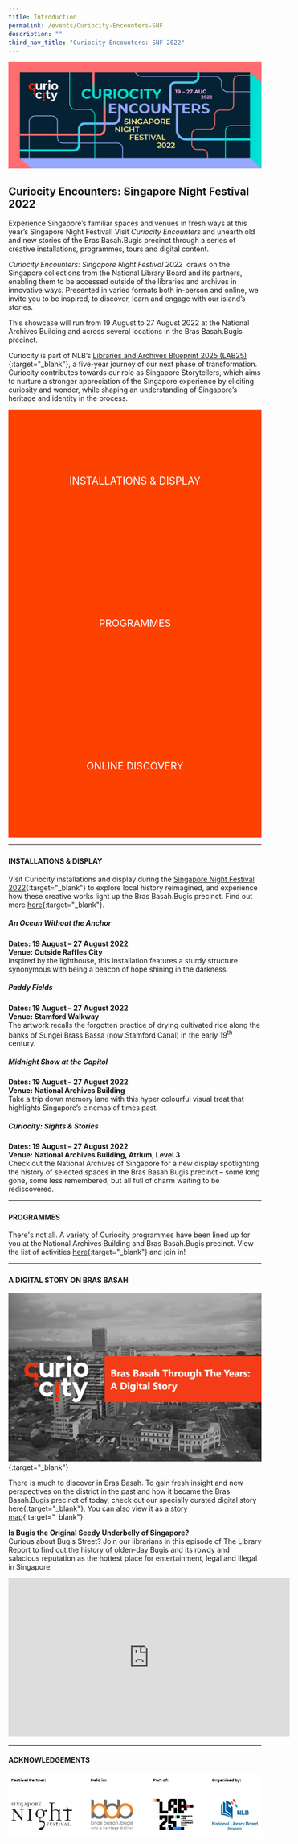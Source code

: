 ```yaml
---
title: Introduction
permalink: /events/Curiocity-Encounters-SNF
description: ""
third_nav_title: "Curiocity Encounters: SNF 2022"
---
```

<style type="text/css">
	/* Click Box */
.clickbox { display: block; position: relative; width: 100%; padding-bottom: 56.25%; background-color: transparent; }
.clickbox span { padding: .5rem; }
.clickbox a { position: absolute; display: flex; width: 100%; height: 100%; align-items: center; justify-content: center; font-size: 1.25rem; text-align: center; text-decoration: none; text-transform: uppercase; }
.clickbox a:focus,
.clickbox a:hover { text-decoration: none; }

/* Orange */
.clickbox.is-orange { background-color: #FD4101; color: #FFFFFF; }
.clickbox.is-orange a { color: #FFFFFF; }
.clickbox.is-orange a:focus,
.clickbox.is-orange a:hover { background-color: #F3B69E; color: #000000; }	
</style>

![Alt text for image on Isomer site](/images/CuriocitySNF%20Website%20Webbanner.png)
## **Curiocity Encounters: Singapore Night Festival 2022**
Experience Singapore’s familiar spaces and venues in fresh ways at this year’s Singapore Night Festival! Visit *Curiocity Encounters* and unearth old and new stories of the Bras Basah.Bugis precinct through a series of creative installations, programmes, tours and digital content.

*Curiocity Encounters: Singapore Night Festival 2022*  draws on the Singapore collections from the National Library Board and its partners, enabling them to be accessed outside of the libraries and archives in innovative ways. Presented in varied formats both in-person and online, we invite you to be inspired, to discover, learn and engage with our island’s stories.

This showcase will run from 19 August to 27 August 2022 at the National Archives Building and across several locations in the Bras Basah.Bugis precinct.

Curiocity is part of NLB’s [Libraries and Archives Blueprint 2025 (LAB25)](https://www.nlb.gov.sg/WhoWeAre/AboutUs/AboutLAB25.aspx){:target="_blank"}, a five-year journey of our next phase of transformation. Curiocity contributes towards our role as Singapore Storytellers, which aims to nurture a stronger appreciation of the Singapore experience by eliciting curiosity and wonder, while shaping an understanding of Singapore’s heritage and identity in the process.
<br>
<div class="row is-multiline">
  <div class="col is-one-half">
    <div class="clickbox is-orange">
      <a href="#installations">
        <span>Installations & Display</span>
      </a>
    </div>
  </div>
  <div class="col is-one-half">
    <div class="clickbox is-orange">
      <a href="#programmes">
        <span>Programmes</span>
      </a>
    </div>
  </div>
	<div class="col is-one-half">
    <div class="clickbox is-orange">
      <a href="#onlinecontent">
        <span>Online Discovery</span>
      </a>
    </div>
  </div>
  </div>

___
<h5 class="margin--bottom--lg" id="installations"></h5>

#### **INSTALLATIONS & DISPLAY**
Visit Curiocity installations and display during the [Singapore Night Festival 2022](https://www.nightfestival.gov.sg){:target="_blank"} to explore local history reimagined, and experience how these creative works light up the Bras Basah.Bugis precinct. Find out more [here](/events/curiocity-encounters-snf/installations){:target="_blank"}.

##### **An Ocean Without the Anchor**
**Dates: 19 August – 27 August 2022**
<br>**Venue: Outside Raffles City**
<br>Inspired by the lighthouse, this installation features a sturdy structure synonymous with being a beacon of hope shining in the darkness.
<br>
##### **Paddy Fields**
**Dates: 19 August – 27 August 2022**
<br>**Venue: Stamford Walkway**
<br>The artwork recalls the forgotten practice of drying cultivated rice along the banks of Sungei Brass Bassa (now Stamford Canal) in the early 19<sup>th</sup> century.
<br>
##### **Midnight Show at the Capitol**
**Dates: 19 August – 27 August 2022**
<br>**Venue: National Archives Building**
<br>Take a trip down memory lane with this hyper colourful visual treat that highlights Singapore’s cinemas of times past.
<br>
##### **Curiocity: Sights & Stories**
**Dates: 19 August – 27 August 2022**
<br>**Venue: National Archives Building, Atrium, Level 3**
<br>Check out the National Archives of Singapore for a new display spotlighting the history of selected spaces in the Bras Basah.Bugis precinct – some long gone, some less remembered, but all full of charm waiting to be rediscovered. 

________
<h5 class="margin--bottom--lg" id="programmes"></h5>

#### **PROGRAMMES**
There's not all. A variety of Curiocity programmes have been lined up for you at the National Archives Building and Bras Basah.Bugis precinct. View the list of activities [here](/events/curiocity-encounters-snf/programmes){:target="_blank"} and join in!

________
<h5 class="margin--bottom--lg" id="onlinecontent"></h5>

#### **A DIGITAL STORY ON BRAS BASAH**

[![Alt text for image on Isomer site](/images/bb-showcase-cover-dg.png)](/singapore-visualised/digital-stories/bb-intro){:target="_blank"}

There is much to discover in Bras Basah. To gain fresh insight and new perspectives on the district in the past and how it became the Bras Basah.Bugis precinct of today, check out our specially curated digital story [here](/singapore-visualised/digital-stories/bb-intro){:target="_blank"}. You can also view it as a [story map](https://go.gov.sg/vigaqf){:target="_blank"}.

**Is Bugis the Original Seedy Underbelly of Singapore?**
<br>Curious about Bugis Street? Join our librarians in this episode of The Library Report to find out the history of olden-day Bugis and its rowdy and salacious reputation as the hottest place for entertainment, legal and illegal in Singapore.

<iframe width="560" height="315" src="https://www.youtube.com/embed/7u8uNHRJ1HM" title="YouTube video player" frameborder="0" allow="accelerometer; autoplay; clipboard-write; encrypted-media; gyroscope; picture-in-picture" allowfullscreen></iframe>
<br>

________

#### **ACKNOWLEDGEMENTS**

![Alt text for image on Isomer site](/images/curiocitySNFlogos.jpg)